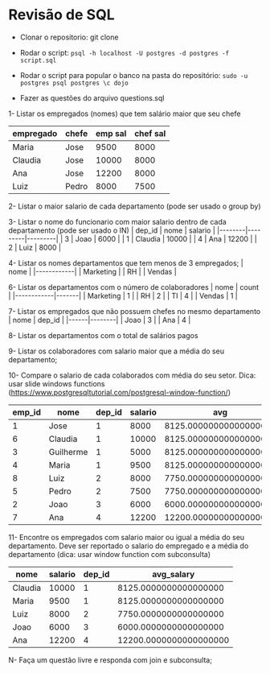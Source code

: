 # Revisão de SQL

- Clonar o repositorio: git clone

- Rodar o script:
  `psql -h localhost -U postgres -d postgres -f script.sql`

- Rodar o script para popular o banco na pasta do repositório:
  `sudo -u postgres psql postgres \c dojo`

- Fazer as questões do arquivo questions.sql

1- Listar os empregados (nomes) que tem salário maior que seu chefe

| empregado | chefe | emp sal | chef sal |
| --------- | ----- | ------- | -------- |
| Maria     | Jose  | 9500    | 8000     |
| Claudia   | Jose  | 10000   | 8000     |
| Ana       | Jose  | 12200   | 8000     |
| Luiz      | Pedro | 8000    | 7500     |

2- Listar o maior salario de cada departamento (pode ser usado o group by)

3- Listar o nome do funcionario com maior salario dentro de cada departamento (pode ser usado o IN)
| dep_id | nome | salario |
|--------|---------|---------|
| 3 | Joao | 6000 |
| 1 | Claudia | 10000 |
| 4 | Ana | 12200 |
| 2 | Luiz | 8000 |

4- Listar os nomes departamentos que tem menos de 3 empregados;
| nome       |
|------------|
| Marketing  |
| RH         |
| Vendas     |

6- Listar os departamentos com o número de colaboradores
| nome | count |
|------------|-------|
| Marketing | 1 |
| RH | 2 |
| TI | 4 |
| Vendas | 1 |

7- Listar os empregados que não possuem chefes no mesmo departamento
| nome | dep_id |
|------|--------|
| Joao | 3 |
| Ana | 4 |

8- Listar os departamentos com o total de salários pagos

9- Listar os colaboradores com salario maior que a média do seu departamento;

10- Compare o salario de cada colaborados com média do seu setor. Dica: usar slide windows functions (https://www.postgresqltutorial.com/postgresql-window-function/)

| emp_id | nome      | dep_id | salario | avg                    |
| ------ | --------- | ------ | ------- | ---------------------- |
| 1      | Jose      | 1      | 8000    | 8125.0000000000000000  |
| 6      | Claudia   | 1      | 10000   | 8125.0000000000000000  |
| 3      | Guilherme | 1      | 5000    | 8125.0000000000000000  |
| 4      | Maria     | 1      | 9500    | 8125.0000000000000000  |
| 8      | Luiz      | 2      | 8000    | 7750.0000000000000000  |
| 5      | Pedro     | 2      | 7500    | 7750.0000000000000000  |
| 2      | Joao      | 3      | 6000    | 6000.0000000000000000  |
| 7      | Ana       | 4      | 12200   | 12200.0000000000000000 |

11- Encontre os empregados com salario maior ou igual a média do seu departamento. Deve ser reportado o salario do empregado e a média do departamento (dica: usar window function com subconsulta)

| nome    | salario | dep_id | avg_salary             |
| ------- | ------- | ------ | ---------------------- |
| Claudia | 10000   | 1      | 8125.0000000000000000  |
| Maria   | 9500    | 1      | 8125.0000000000000000  |
| Luiz    | 8000    | 2      | 7750.0000000000000000  |
| Joao    | 6000    | 3      | 6000.0000000000000000  |
| Ana     | 12200   | 4      | 12200.0000000000000000 |

N- Faça um questão livre e responda com join e subconsulta;

